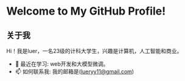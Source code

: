 # Welcome to My GitHub Profile!



## 关于我

Hi！我是luer，一名23级的计科大学生，兴趣是计算机，人工智能和商业。
- 🌱 最近在学习: web开发和大模型微调。
- 📫 如何联系我: 我的邮箱是(lueryy11@gmail.com)
